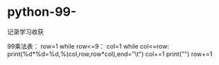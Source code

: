 # python-99-
记录学习收获

99乘法表：
row=1
while row<=9：
  col=1 
  while col<=row:
      print(%d*%d=%d,%(col,row,row*col),end="\t")
      col+=1
  print("")
row+=1
